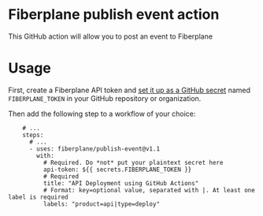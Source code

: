 # Fiberplane publish event action

This GitHub action will allow you to post an event to Fiberplane

# Usage

First, create a Fiberplane API token and [set it up as a GitHub secret][0] 
named `FIBERPLANE_TOKEN` in your GitHub repository or organization.

Then add the following step to a workflow of your choice:

```
    # ...
    steps:
      # ...
      - uses: fiberplane/publish-event@v1.1
        with:
          # Required. Do *not* put your plaintext secret here
          api-token: ${{ secrets.FIBERPLANE_TOKEN }}
          # Required
          title: "API Deployment using GitHub Actions"
          # Format: key=optional value, separated with |. At least one label is required
          labels: "product=api|type=deploy"
```

[0]: https://docs.github.com/en/actions/security-guides/encrypted-secrets#creating-encrypted-secrets-for-a-repository
